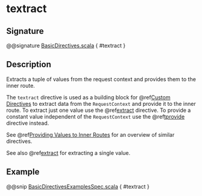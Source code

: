 # textract

## Signature

@@signature [BasicDirectives.scala]($akka-http$/akka-http/src/main/scala/akka/http/scaladsl/server/directives/BasicDirectives.scala) { #textract }

## Description

Extracts a tuple of values from the request context and provides them to the inner route.

The `textract` directive is used as a building block for @ref[Custom Directives](../custom-directives.md) to extract data from the
`RequestContext` and provide it to the inner route. To extract just one value use the @ref[extract](extract.md) directive. To
provide a constant value independent of the `RequestContext` use the @ref[tprovide](tprovide.md) directive instead.

See @ref[Providing Values to Inner Routes](index.md#providedirectives) for an overview of similar directives.

See also @ref[extract](extract.md) for extracting a single value.

## Example

@@snip [BasicDirectivesExamplesSpec.scala]($test$/scala/docs/http/scaladsl/server/directives/BasicDirectivesExamplesSpec.scala) { #textract }